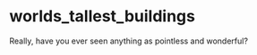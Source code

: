 worlds_tallest_buildings
========================

Really, have you ever seen anything as pointless and wonderful?
